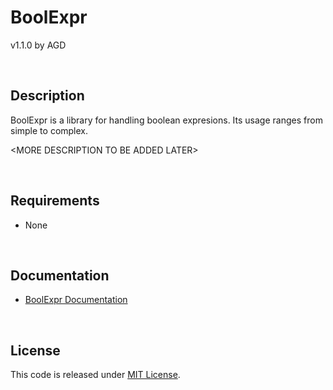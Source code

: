 # BoolExpr

v1.1.0 by AGD

<br/>

## Description

BoolExpr is a library for handling boolean expresions. Its usage ranges from simple to complex.

\<MORE DESCRIPTION TO BE ADDED LATER\>

<br/>

## Requirements

- None

<br/>

## Documentation

- [BoolExpr Documentation](doc/toc.md)

<br/>

## License

This code is released under [MIT License](LICENSE).
